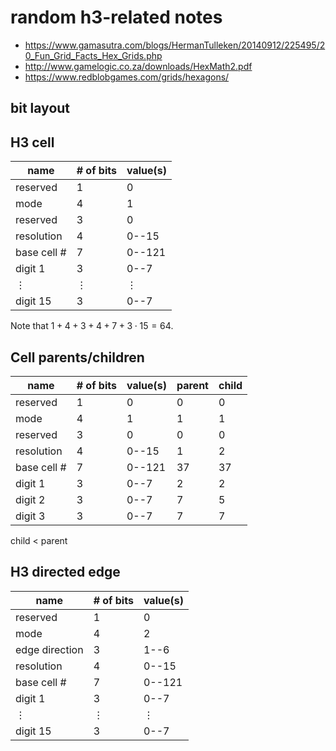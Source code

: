 # random h3-related notes

- https://www.gamasutra.com/blogs/HermanTulleken/20140912/225495/20_Fun_Grid_Facts_Hex_Grids.php
- http://www.gamelogic.co.za/downloads/HexMath2.pdf
- https://www.redblobgames.com/grids/hexagons/

## bit layout


## H3 cell

|     name    | # of bits | value(s) |
|-------------|-----------|----------|
| reserved    | 1         | 0        |
| mode        | 4         | 1        |
| reserved    | 3         | 0        |
| resolution  | 4         | 0--15    |
| base cell # | 7         | 0--121   |
| digit 1     | 3         | 0--7     |
| $\vdots$    | $\vdots$  | $\vdots$ |
| digit 15    | 3         | 0--7     |

Note that $1 + 4 + 3 + 4 + 7 + 3 \cdot 15 = 64$.


## Cell parents/children


|     name    | # of bits | value(s) | parent | child |
|-------------|-----------|----------|--------|-------|
| reserved    |         1 | 0        |      0 |     0 |
| mode        |         4 | 1        |      1 |     1 |
| reserved    |         3 | 0        |      0 |     0 |
| resolution  |         4 | 0--15    |      1 |     2 |
| base cell # |         7 | 0--121   |     37 |    37 |
| digit 1     |         3 | 0--7     |      2 |     2 |
| digit 2     |         3 | 0--7     |      7 |     5 |
| digit 3     |         3 | 0--7     |      7 |     7 |

child < parent

## H3 directed edge

|      name      | # of bits | value(s) |
|----------------|-----------|----------|
| reserved       | 1         | 0        |
| mode           | 4         | 2        |
| edge direction | 3         | 1--6     |
| resolution     | 4         | 0--15    |
| base cell #    | 7         | 0--121   |
| digit 1        | 3         | 0--7     |
| $\vdots$       | $\vdots$  | $\vdots$ |
| digit 15       | 3         | 0--7     |
